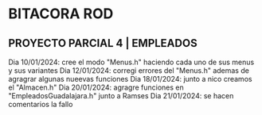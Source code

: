 # BITACORA ROD

## PROYECTO PARCIAL 4 | EMPLEADOS

  
Dia 10/01/2024: cree el modo "Menus.h" haciendo cada uno de sus menus y sus variantes
Dia 12/01/2024: corregi errores del "Menus.h" ademas de agragrar algunas nueevas funciones
Dia 18/01/2024: junto a nico creamos el "Almacen.h"
Dia 20/01/2024: agragre funciones en "EmpleadosGuadalajara.h" junto a Ramses
Dia 21/01/2024: se hacen comentarios la fallo